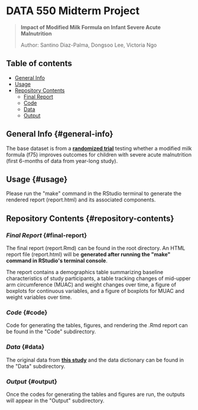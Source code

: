# DATA 550 Midterm Project

> **Impact of Modified Milk Formula on Infant Severe Acute Malnutrition**
>
> Author: Santino Diaz-Palma, Dongsoo Lee, Victoria Ngo

## Table of contents

-   [General Info](#general-info)
-   [Usage](#usage)
-   [Repository Contents](#repository-contents)
    -   [Final Report](#final-report)
    -   [Code](#code)
    -   [Data](#data)
    -   [Output](#output)

## General Info {#general-info}

The base dataset is from a [**randomized trial**](https://pubmed.ncbi.nlm.nih.gov/30807589/) testing whether a modified milk formula (f75) improves outcomes for children with severe acute malnutrition (first 6-months of data from year-long study).

## Usage {#usage}

Please run the "make" command in the RStudio terminal to generate the rendered report (report.html) and its associated components.

## Repository Contents {#repository-contents}

### *Final Report* {#final-report}

The final report (report.Rmd) can be found in the root directory. An HTML report file (report.html) will be **generated after running the "make" command in RStudio's terminal console**.

The report contains a demographics table summarizing baseline characteristics of study participants, a table tracking changes of mid-upper arm circumference (MUAC) and weight changes over time, a figure of boxplots for continuous variables, and a figure of boxplots for MUAC and weight variables over time.

### *Code* {#code}

Code for generating the tables, figures, and rendering the .Rmd report can be found in the "Code" subdirectory.

### *Data* {#data}

The original data from [**this study**](https://pubmed.ncbi.nlm.nih.gov/30807589/) and the data dictionary can be found in the "Data" subdirectory.

### *Output* {#output}

Once the codes for generating the tables and figures are run, the outputs will appear in the "Output" subdirectory.

